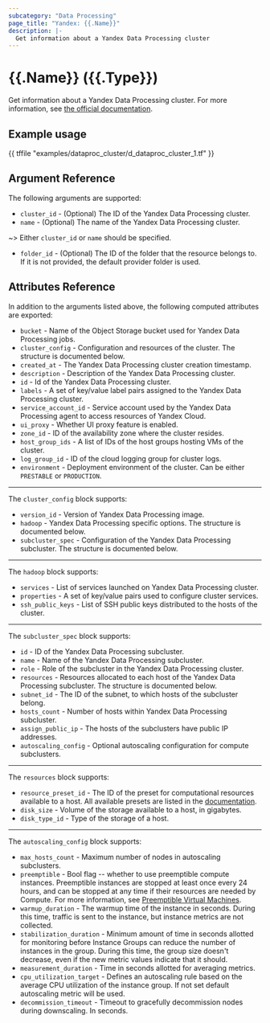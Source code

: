 ```yaml
---
subcategory: "Data Processing"
page_title: "Yandex: {{.Name}}"
description: |-
  Get information about a Yandex Data Processing cluster
---
```


# {{.Name}} ({{.Type}})

Get information about a Yandex Data Processing cluster. For more information, see [the official documentation](https://cloud.yandex.com/docs/data-proc/).

## Example usage

{{ tffile "examples/dataproc_cluster/d_dataproc_cluster_1.tf" }}

## Argument Reference

The following arguments are supported:

* `cluster_id` - (Optional) The ID of the Yandex Data Processing cluster.
* `name` - (Optional) The name of the Yandex Data Processing cluster.

~> Either `cluster_id` or `name` should be specified.

* `folder_id` - (Optional) The ID of the folder that the resource belongs to. If it is not provided, the default provider folder is used.

## Attributes Reference

In addition to the arguments listed above, the following computed attributes are exported:

* `bucket` - Name of the Object Storage bucket used for Yandex Data Processing jobs.
* `cluster_config` - Configuration and resources of the cluster. The structure is documented below.
* `created_at` - The Yandex Data Processing cluster creation timestamp.
* `description` - Description of the Yandex Data Processing cluster.
* `id` - Id of the Yandex Data Processing cluster.
* `labels` - A set of key/value label pairs assigned to the Yandex Data Processing cluster.
* `service_account_id` - Service account used by the Yandex Data Processing agent to access resources of Yandex Cloud.
* `ui_proxy` - Whether UI proxy feature is enabled.
* `zone_id` - ID of the availability zone where the cluster resides.
* `host_group_ids` - A list of IDs of the host groups hosting VMs of the cluster.
* `log_group_id` - ID of the cloud logging group for cluster logs.
* `environment` - Deployment environment of the cluster. Can be either `PRESTABLE` or `PRODUCTION`.

---

The `cluster_config` block supports:

* `version_id` - Version of Yandex Data Processing image.
* `hadoop` - Yandex Data Processing specific options. The structure is documented below.
* `subcluster_spec` - Configuration of the Yandex Data Processing subcluster. The structure is documented below.

---

The `hadoop` block supports:

* `services` - List of services launched on Yandex Data Processing cluster.
* `properties` - A set of key/value pairs used to configure cluster services.
* `ssh_public_keys` - List of SSH public keys distributed to the hosts of the cluster.

---

The `subcluster_spec` block supports:

* `id` - ID of the Yandex Data Processing subcluster.
* `name` - Name of the Yandex Data Processing subcluster.
* `role` - Role of the subcluster in the Yandex Data Processing cluster.
* `resources` - Resources allocated to each host of the Yandex Data Processing subcluster. The structure is documented below.
* `subnet_id` - The ID of the subnet, to which hosts of the subcluster belong.
* `hosts_count` - Number of hosts within Yandex Data Processing subcluster.
* `assign_public_ip` - The hosts of the subclusters have public IP addresses.
* `autoscaling_config` - Optional autoscaling configuration for compute subclusters.

---

The `resources` block supports:

* `resource_preset_id` - The ID of the preset for computational resources available to a host. All available presets are listed in the [documentation](https://cloud.yandex.com/docs/data-proc/concepts/instance-types).
* `disk_size` - Volume of the storage available to a host, in gigabytes.
* `disk_type_id` - Type of the storage of a host.

---

The `autoscaling_config` block supports:

* `max_hosts_count` - Maximum number of nodes in autoscaling subclusters.
* `preemptible` - Bool flag -- whether to use preemptible compute instances. Preemptible instances are stopped at least once every 24 hours, and can be stopped at any time if their resources are needed by Compute. For more information, see [Preemptible Virtual Machines](https://cloud.yandex.com/docs/compute/concepts/preemptible-vm).
* `warmup_duration` - The warmup time of the instance in seconds. During this time, traffic is sent to the instance, but instance metrics are not collected.
* `stabilization_duration` - Minimum amount of time in seconds allotted for monitoring before Instance Groups can reduce the number of instances in the group. During this time, the group size doesn't decrease, even if the new metric values indicate that it should.
* `measurement_duration` - Time in seconds allotted for averaging metrics.
* `cpu_utilization_target` - Defines an autoscaling rule based on the average CPU utilization of the instance group. If not set default autoscaling metric will be used.
* `decommission_timeout` - Timeout to gracefully decommission nodes during downscaling. In seconds.
